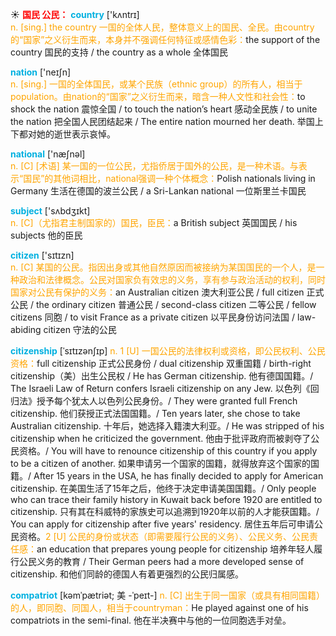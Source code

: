 ☀ <font color="red">**国民 公民：**</font>
<font color="sky blue">**country**</font> ['kʌntrɪ]  
<font color="orange">n. [sing.] the country 一国的全体人民，整体意义上的国民、全民。由country的“国家”之义衍生而来，本身并不强调任何特征或感情色彩：</font>the support of the country 国民的支持 / the country as a whole 全体国民

<font color="sky blue">**nation**</font> ['neɪʃn]  
<font color="orange">n. [sing.] 一国的全体国民，或某个民族（ethnic group）的所有人，相当于population。由nation的“国家”之义衍生而来，暗含一种人文性和社会性：</font>to shock the nation 震惊全国 / to touch the nation’s heart 感动全民族 / to unite the nation 把全国人民团结起来 / The entire nation mourned her death. 举国上下都对她的逝世表示哀悼。

<font color="sky blue">**national**</font> ['næʃnəl]  
<font color="orange">n. [C] [术语] 某一国的一位公民，尤指侨居于国外的公民，是一种术语。与表示“国民”的其他词相比，national强调一种个体概念：</font>Polish nationals living in Germany 生活在德国的波兰公民 / a Sri-Lankan national 一位斯里兰卡国民

<font color="sky blue">**subject**</font> ['sʌbdӡɪkt]  
<font color="orange">n. [C]（尤指君主制国家的）国民，臣民：</font>a British subject 英国国民 / his subjects 他的臣民

<font color="sky blue">**citizen**</font> ['sɪtɪzn]  
<font color="orange">n. [C] 某国的公民。指因出身或其他自然原因而被接纳为某国国民的一个人，是一种政治和法律概念。公民对国家负有效忠的义务，享有参与政治活动的权利，同时国家对公民有保护的义务：</font>an Australian citizen 澳大利亚公民 / full citizen 正式公民 / the ordinary citizen 普通公民 / second-class citizen 二等公民 / fellow citizens 同胞 / to visit France as a private citizen 以平民身份访问法国 / law-abiding citizen 守法的公民
                  
<font color="sky blue">**citizenship**</font> [ˈsɪtɪzənʃɪp]
<font color="orange">n. 1 [U] 一国公民的法律权利或资格，即公民权利、公民资格：</font>full citizenship 正式公民身份 / dual citizenship 双重国籍 / birth-right citizenship（美）出生公民权 / He has German citizenship. 他有德国国籍。/ The Israeli Law of Return confers Israeli citizenship on any Jew. 以色列《回归法》授予每个犹太人以色列公民身份。/ They were granted full French citizenship. 他们获授正式法国国籍。/ Ten years later, she chose to take Australian citizenship. 十年后，她选择入籍澳大利亚。/ He was stripped of his citizenship when he criticized the government. 他由于批评政府而被剥夺了公民资格。/ You will have to renounce citizenship of this country if you apply to be a citizen of another. 如果申请另一个国家的国籍，就得放弃这个国家的国籍。/ After 15 years in the USA, he has finally decided to apply for American citizenship. 在美国生活了15年之后，他终于决定申请美国国籍。/ Only people who can trace their family history in Kuwait back before 1920 are entitled to citizenship. 只有其在科威特的家族史可以追溯到1920年以前的人才能获国籍。/ You can apply for citizenship after five years' residency. 居住五年后可申请公民资格。<font color="orange">2 [U] 公民的身份或状态（即需要履行公民的义务）、公民义务、公民责任感：</font>an education that prepares young people for citizenship 培养年轻人履行公民义务的教育 / Their German peers had a more developed sense of citizenship. 和他们同龄的德国人有着更强烈的公民归属感。

<font color="sky blue">**compatriot**</font> [kəmˈpætriət; 美 -ˈpeɪt-]
<font color="orange">n. [C] 出生于同一国家（或具有相同国籍）的人，即同胞、同国人，相当于countryman：</font>He played against one of his compatriots in the semi-final. 他在半决赛中与他的一位同胞选手对垒。




